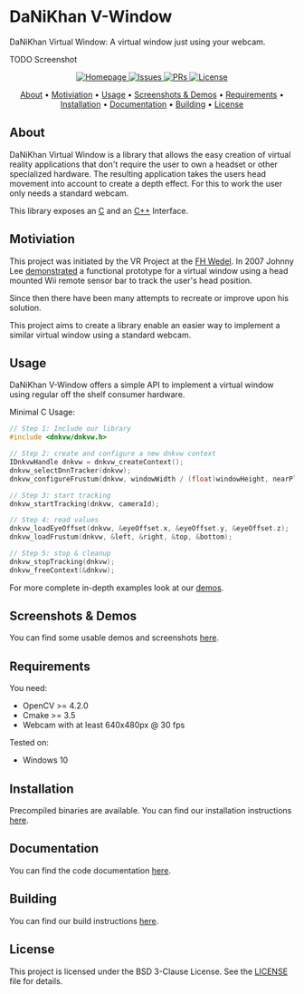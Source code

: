 # DaNiKhan V-Window
DaNiKhan Virtual Window: A virtual window just using your webcam.

TODO Screenshot

<p align="center">
    <a href="https://danikhan-gbr.github.io/DaNiKhan-V-Window/">
        <img src="https://img.shields.io/badge/-Homepage-informational" alt="Homepage"/>
    </a>
    <a href="https://github.com/DaNiKhan-GbR/DaNiKhan-V-Window/issues">
        <img src="https://img.shields.io/github/issues/DaNiKhan-GbR/DaNiKhan-V-Window" alt="Issues"/>
    </a>
    <a href="https://github.com/DaNiKhan-GbR/DaNiKhan-V-Window/pulls">
        <img src="https://img.shields.io/github/issues-pr/DaNiKhan-GbR/DaNiKhan-V-Window" alt="PRs"/>
    </a>
    <a href="https://github.com/DaNiKhan-GbR/DaNiKhan-V-Window/blob/master/LICENSE">
        <img src="https://img.shields.io/github/license/DaNiKhan-GbR/DaNiKhan-V-Window?color=blue" alt="License"/>
    </a>
</p>

<p align="center">
  <a href="#about">About</a> •
  <a href="#motiviation">Motiviation</a> •
  <a href="#usage">Usage</a> •
  <a href="#screenshots--demos">Screenshots & Demos</a> •
  <a href="#requirements">Requirements</a> •
  <a href="#installation">Installation</a> •
  <a href="#documentation">Documentation</a> •
  <a href="#building">Building</a> •
  <a href="#license">License</a>
</p>

## About

DaNiKhan Virtual Window is a library that allows the easy creation of virtual reality applications that don't require the user to own a headset or other specialized hardware. The resulting application takes the users head movement into account to create a depth effect. For this to work the user only needs a standard webcam.

This library exposes an [C](https://danikhan-gbr.github.io/DaNiKhan-V-Window/TODO) 
and an [C++](https://danikhan-gbr.github.io/DaNiKhan-V-Window/TODO) Interface.

## Motiviation

This project was initiated by the VR Project at the [FH Wedel](https://www.fh-wedel.de/).
In 2007 Johnny Lee [demonstrated](https://youtu.be/Jd3-eiid-Uw) a functional prototype for a virtual window using a head mounted Wii remote sensor bar to track the user's head position.

Since then there have been many attempts to recreate or improve upon his solution.

This project aims to create a library enable an easier way to implement a similar virtual window 
using a standard webcam.

## Usage

DaNiKhan V-Window offers a simple API to implement a virtual window using regular off the shelf consumer hardware.

Minimal C Usage:
```C
// Step 1: Include our library
#include <dnkvw/dnkvw.h>

// Step 2: create and configure a new dnkvw context
IDnkvwHandle dnkvw = dnkvw_createContext();
dnkvw_selectDnnTracker(dnkvw);
dnkvw_configureFrustum(dnkvw, windowWidth / (float)windowHeight, nearPlane);

// Step 3: start tracking
dnkvw_startTracking(dnkvw, cameraId);

// Step 4: read values
dnkvw_loadEyeOffset(dnkvw, &eyeOffset.x, &eyeOffset.y, &eyeOffset.z);
dnkvw_loadFrustum(dnkvw, &left, &right, &top, &bottom);

// Step 5: stop & cleanup
dnkvw_stopTracking(dnkvw);
dnkvw_freeContext(&dnkvw);
```

For more complete in-depth examples look at our [demos](https://danikhan-gbr.github.io/DaNiKhan-V-Window/demos/).

## Screenshots & Demos

You can find some usable demos and screenshots [here](https://danikhan-gbr.github.io/DaNiKhan-V-Window/demos/).

## Requirements

You need:
* OpenCV >= 4.2.0
* Cmake >= 3.5
* Webcam with at least 640x480px @ 30 fps

Tested on:
* Windows 10

## Installation

Precompiled binaries are available.
You can find our installation instructions [here](https://danikhan-gbr.github.io/DaNiKhan-V-Window/installation/).

## Documentation

You can find the code documentation [here](https://danikhan-gbr.github.io/DaNiKhan-V-Window/documentation/).

## Building

You can find our build instructions [here](https://danikhan-gbr.github.io/DaNiKhan-V-Window/building/).

## License

This project is licensed under the BSD 3-Clause License.
See the [LICENSE](LICENSE) file for details.
